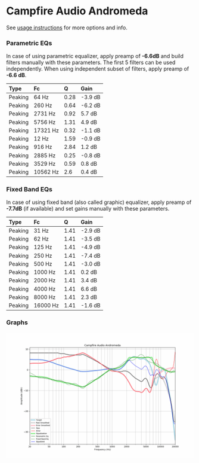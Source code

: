 # Campfire Audio Andromeda
See [usage instructions](https://github.com/jaakkopasanen/AutoEq#usage) for more options and info.

### Parametric EQs
In case of using parametric equalizer, apply preamp of **-6.6dB** and build filters manually
with these parameters. The first 5 filters can be used independently.
When using independent subset of filters, apply preamp of **-6.6 dB**.

| Type    | Fc       |    Q | Gain    |
|:--------|:---------|:-----|:--------|
| Peaking | 64 Hz    | 0.28 | -3.9 dB |
| Peaking | 260 Hz   | 0.64 | -6.2 dB |
| Peaking | 2731 Hz  | 0.92 | 5.7 dB  |
| Peaking | 5756 Hz  | 1.31 | 4.9 dB  |
| Peaking | 17321 Hz | 0.32 | -1.1 dB |
| Peaking | 12 Hz    | 1.59 | -0.9 dB |
| Peaking | 916 Hz   | 2.84 | 1.2 dB  |
| Peaking | 2885 Hz  | 0.25 | -0.8 dB |
| Peaking | 3529 Hz  | 0.59 | 0.8 dB  |
| Peaking | 10562 Hz | 2.6  | 0.4 dB  |

### Fixed Band EQs
In case of using fixed band (also called graphic) equalizer, apply preamp of **-7.7dB**
(if available) and set gains manually with these parameters.

| Type    | Fc       |    Q | Gain    |
|:--------|:---------|:-----|:--------|
| Peaking | 31 Hz    | 1.41 | -2.9 dB |
| Peaking | 62 Hz    | 1.41 | -3.5 dB |
| Peaking | 125 Hz   | 1.41 | -4.9 dB |
| Peaking | 250 Hz   | 1.41 | -7.4 dB |
| Peaking | 500 Hz   | 1.41 | -3.0 dB |
| Peaking | 1000 Hz  | 1.41 | 0.2 dB  |
| Peaking | 2000 Hz  | 1.41 | 3.4 dB  |
| Peaking | 4000 Hz  | 1.41 | 6.6 dB  |
| Peaking | 8000 Hz  | 1.41 | 2.3 dB  |
| Peaking | 16000 Hz | 1.41 | -1.6 dB |

### Graphs
![](./Campfire%20Audio%20Andromeda.png)